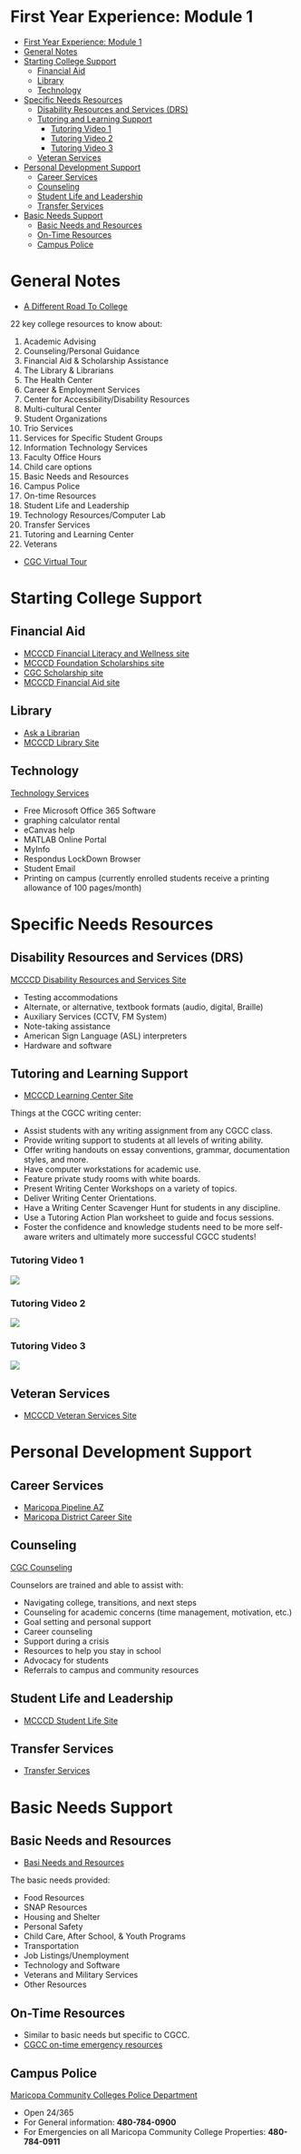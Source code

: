 # First Year Experience: Module 1

<!-- TOC -->
* [First Year Experience: Module 1](#first-year-experience-module-1)
* [General Notes](#general-notes)
* [Starting College Support](#starting-college-support)
  * [Financial Aid](#financial-aid)
  * [Library](#library)
  * [Technology](#technology)
* [Specific Needs Resources](#specific-needs-resources)
  * [Disability Resources and Services (DRS)](#disability-resources-and-services-drs)
  * [Tutoring and Learning Support](#tutoring-and-learning-support)
    * [Tutoring Video 1](#tutoring-video-1)
    * [Tutoring Video 2](#tutoring-video-2)
    * [Tutoring Video 3](#tutoring-video-3)
  * [Veteran Services](#veteran-services)
* [Personal Development Support](#personal-development-support)
  * [Career Services](#career-services)
  * [Counseling](#counseling)
  * [Student Life and Leadership](#student-life-and-leadership)
  * [Transfer Services](#transfer-services)
* [Basic Needs Support](#basic-needs-support)
  * [Basic Needs and Resources](#basic-needs-and-resources)
  * [On-Time Resources](#on-time-resources)
  * [Campus Police](#campus-police)
<!-- TOC -->

# General Notes

- [A Different Road To College](https://openoregon.pressbooks.pub/collegetransition/chapter/chapter-10/)

22 key college resources to know about:

1. Academic Advising
2. Counseling/Personal Guidance
3. Financial Aid & Scholarship Assistance
4. The Library & Librarians
5. The Health Center
6. Career & Employment Services
7. Center for Accessibility/Disability Resources
8. Multi-cultural Center
9. Student Organizations
10. Trio Services
11. Services for Specific Student Groups
12. Information Technology Services
13. Faculty Office Hours
14. Child care options
15. Basic Needs and Resources
16. Campus Police
17. On-time Resources
18. Student Life and Leadership
19. Technology Resources/Computer Lab
20. Transfer Services
21. Tutoring and Learning Center
22. Veterans

- [CGC Virtual Tour](https://www.youtube.com/watch?v=-xiWBMsgUQ0)
                 
# Starting College Support

## Financial Aid

- [MCCCD Financial Literacy and Wellness site](https://www.maricopa.edu/future-students/financial-aid/financial-literacy-wellness)
- [MCCCD Foundation Scholarships site](https://mcccd.scholarships.ngwebsolutions.com/CMXAdmin/Cmx_Content.aspx?cpId=1395)
- [CGC Scholarship site](https://www.cgc.edu/admissions/financial-aid/scholarships/cgcc-scholarship-applications)
- [MCCCD Financial Aid site](https://www.maricopa.edu/future-students/financial-aid)

## Library

- [Ask a Librarian](https://maricopa.libanswers.com/widget_standalone.php?hash=7c4e97f0237bc84fd87883de478f849b)
- [MCCCD Library Site](https://libguides.maricopa.edu/libraries)

## Technology

[Technology Services](https://www.cgc.edu/student-resources/technology-resources)

- Free Microsoft Office 365 Software
- graphing calculator rental
- eCanvas help
- MATLAB Online Portal
- MyInfo
- Respondus LockDown Browser
- Student Email
- Printing on campus (currently enrolled students receive a printing allowance
  of 100 pages/month)

# Specific Needs Resources

## Disability Resources and Services (DRS)

[MCCCD Disability Resources and Services Site](https://district.maricopa.edu/consumer-information/disability-resources)

- Testing accommodations
- Alternate, or alternative, textbook formats (audio, digital, Braille)
- Auxiliary Services (CCTV, FM System)
- Note-taking assistance
- American Sign Language (ASL) interpreters
- Hardware and software

## Tutoring and Learning Support

- [MCCCD Learning Center Site](https://www.maricopa.edu/students/academic-support/learning-centers)

Things at the CGCC writing center:

- Assist students with any writing assignment from any CGCC class.
- Provide writing support to students at all levels of writing ability.
- Offer writing handouts on essay conventions, grammar, documentation styles,
  and more.
- Have computer workstations for academic use.
- Feature private study rooms with white boards.
- Present Writing Center Workshops on a variety of topics.
- Deliver Writing Center Orientations.
- Have a Writing Center Scavenger Hunt for students in any discipline.
- Use a Tutoring Action Plan worksheet to guide and focus sessions.
- Foster the confidence and knowledge students need to be more self-aware
  writers and ultimately more successful CGCC students!

### Tutoring Video 1

[![](https://imgs.search.brave.com/c9np5ZH9H_WN-fI3QOS40FN5G7oGejjgKDmy9NXWaGE/rs:fit:844:225:1/g:ce/aHR0cHM6Ly90c2Ux/Lm1tLmJpbmcubmV0/L3RoP2lkPU9JUC5J/cWNWQXJJU3ZDcXpF/Vk55MVZOSW53SGFF/SyZwaWQ9QXBp)](https://www.youtube.com/watch?v=321PtYs9thc)

### Tutoring Video 2

[![](https://imgs.search.brave.com/c9np5ZH9H_WN-fI3QOS40FN5G7oGejjgKDmy9NXWaGE/rs:fit:844:225:1/g:ce/aHR0cHM6Ly90c2Ux/Lm1tLmJpbmcubmV0/L3RoP2lkPU9JUC5J/cWNWQXJJU3ZDcXpF/Vk55MVZOSW53SGFF/SyZwaWQ9QXBp)](https://www.youtube.com/watch?v=oXe5dR04htE)

### Tutoring Video 3

[![](https://imgs.search.brave.com/c9np5ZH9H_WN-fI3QOS40FN5G7oGejjgKDmy9NXWaGE/rs:fit:844:225:1/g:ce/aHR0cHM6Ly90c2Ux/Lm1tLmJpbmcubmV0/L3RoP2lkPU9JUC5J/cWNWQXJJU3ZDcXpF/Vk55MVZOSW53SGFF/SyZwaWQ9QXBp)](https://www.youtube.com/watch?v=nEi0ZMcEV2s)

## Veteran Services

- [MCCCD Veteran Services Site](https://www.maricopa.edu/future-students/veterans-active-duty)

# Personal Development Support

## Career Services

- [Maricopa Pipeline AZ](https://mcccd.pipelineaz.com/)
- [Maricopa District Career Site](https://www.maricopa.edu/current-students/support-services/career-services)

## Counseling

[CGC Counseling](https://www.cgc.edu/student-resources/counseling/appointments)

Counselors are trained and able to assist with:

- Navigating college, transitions, and next steps
- Counseling for academic concerns (time management, motivation, etc.)
- Goal setting and personal support
- Career counseling
- Support during a crisis
- Resources to help you stay in school
- Advocacy for students
- Referrals to campus and community resources 

## Student Life and Leadership

- [MCCCD Student Life Site](https://my.maricopa.edu/get-involved/student-life)

## Transfer Services

- [Transfer Services](https://www.cgc.edu/admissions/transfers)

# Basic Needs Support

## Basic Needs and Resources

- [Basi Needs and Resources](https://www.maricopa.edu/community-business/basic-needs)

The basic needs provided:


- Food Resources      
- SNAP Resources
- Housing and Shelter
- Personal Safety
- Child Care, After School, & Youth Programs
- Transportation
- Job Listings/Unemployment
- Technology and Software
- Veterans and Military Services
- Other Resources

## On-Time Resources

- Similar to basic needs but specific to CGCC.
- [CGCC on-time emergency resources](https://www.cgc.edu/student-resources/student-basic-needs)

## Campus Police

[Maricopa Community Colleges Police Department](https://police.maricopa.edu/)

- Open 24/365
- For General information: **480-784-0900**
- For Emergencies on all Maricopa Community College Properties: **480-784-0911**